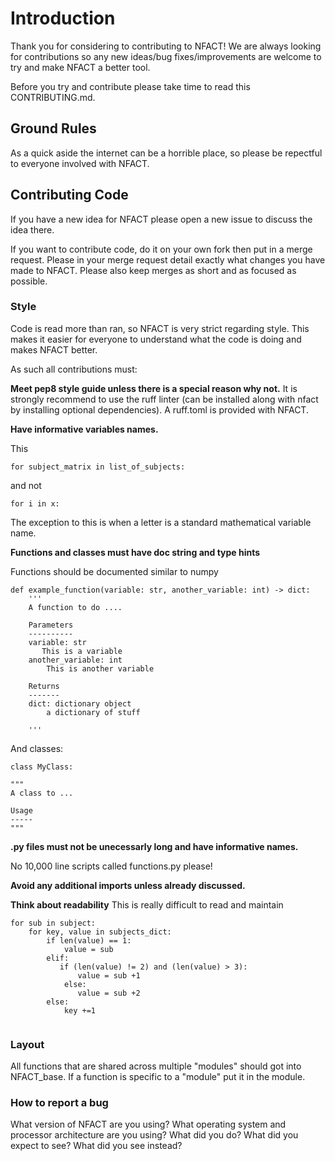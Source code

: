 # Introduction
Thank you for considering to contributing to NFACT!
We are always looking for contributions so any new ideas/bug fixes/improvements are welcome to try and make NFACT a better tool.

Before you try and contribute please take time to read this CONTRIBUTING.md. 

## Ground Rules
As a quick aside the internet can be a horrible place, so please be repectful to everyone involved with NFACT. 

## Contributing Code
If you have a new idea for NFACT please open a new issue to discuss the idea there. 

If you want to contribute code, do it on your own fork then put in a merge request. Please in your merge request detail exactly what changes you have made to NFACT. Please also keep merges as short and as focused as possible.

### Style
Code is read more than ran, so NFACT is very strict regarding style. This makes it easier for everyone to understand what the code is doing and makes NFACT better.

As such all contributions must:

**Meet pep8 style guide unless there is a special reason why not.**
It is strongly recommend to use the ruff linter (can be installed along with nfact by installing optional dependencies). A ruff.toml is provided with NFACT.

**Have informative variables names.**

This
```
for subject_matrix in list_of_subjects:
```
and not
```
for i in x:
```
The exception to this is when a letter is a standard mathematical variable name.

**Functions and classes must have doc string and type hints**

Functions should be documented similar to numpy
```
def example_function(variable: str, another_variable: int) -> dict:
    '''
    A function to do ....

    Parameters
    ----------
    variable: str
       This is a variable
    another_variable: int
        This is another variable
    
    Returns
    -------
    dict: dictionary object
        a dictionary of stuff

    '''
```

And classes:
```
class MyClass:

"""
A class to ...

Usage
-----
"""
```

**.py files must not be unecessarly long and have informative names.**

No 10,000 line scripts called functions.py please!

**Avoid any additional imports unless already discussed.**

**Think about readability**
This is really difficult to read and maintain

```
for sub in subject:
    for key, value in subjects_dict:
        if len(value) == 1:
            value = sub
        elif:
           if (len(value) != 2) and (len(value) > 3):
               value = sub +1
            else:
               value = sub +2     
        else:
            key +=1
        
```

### Layout

All functions that are shared across multiple "modules" should got into NFACT_base. If a function is specific to a "module" put it in the module. 

### How to report a bug


What version of NFACT are you using?
What operating system and processor architecture are you using?
What did you do?
What did you expect to see?
What did you see instead? 